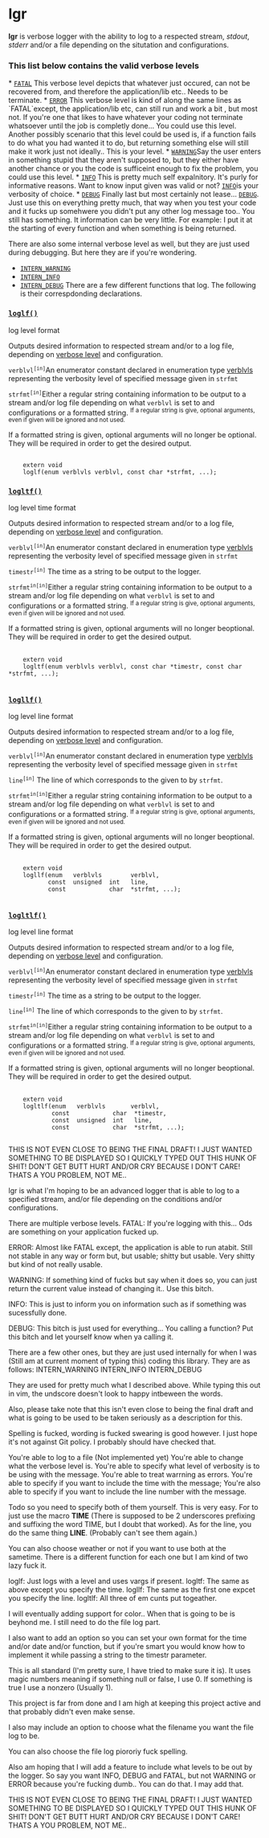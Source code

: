 <h1>lgr</h1>
<b>lgr</b> is verbose logger with the ability to log to a respected stream,
<em>stdout</em>, <em>stderr</em> and/or a file depending on the situtation and
configurations.

<h3>This list below contains the valid verbose levels</h3>
  * <a href=inc/lgr.h#L67><code>FATAL</code></a>  This verbose level depicts that whatever just
  occured, can not be recovered from, and therefore the application/lib etc..
  Needs to be terminate.
  * <a href=inc/lgr.h#L68><code>ERROR</code></a>  This verbose level is kind of along the same
  lines as `FATAL`except, the application/lib etc, can still run and work a bit
  , but most not.  If you're one that likes to have whatever your coding not
  terminate whatsoever until the job is completly done...  You could use this
  level.  Another possibly scenario that this level could be used is, if a
  function fails to do what you had wanted it to do, but returning something
  else will still make it work just not ideally..  This is your level.
  * <a href=inc/lgr.h#L69><code>WARNING</code></a>Say the user enters in something stupid that they
  aren't supposed to, but they either have another chance or you the code is
  sufficeint enough to fix the problem, you could use this level.
  * <a href=inc/lgr.h#L70><code>INFO</code></a>    This is pretty much self expalnitory.  It's
  purly for informative reasons.  Want to know input given was valid or not?
  <a href=inc/lgr.h#L70><code>INFO</code></a>is your verbosity of choice.
  * <a href=inc/lgr.h#71><code>DEBUG</code></a>   Finally last but most certainly not lease...
  <a href=inc/lgr.h#L71><code>DEBUG</code></a>.  Just use this on everything pretty much, that way
  when you test your code and it fucks up somehwere you didn't put any other
  log message too..  You still has something.  It information can be very
  little.  For example:  I put it at the starting of every function and when
  something is being returned.

   There are also some internal verbose level as well, but they are just used
   during debugging.  But here they are if you're wondering.
   * <a href=inc/lgr.h#L76><code>INTERN_WARNING</code></a>
   * <a href=inc/lgr.h#L81><code>INTERN_INFO</code></a>
   * <a href=inc/lgr.h#L86><code>INTERN_DEBUG</code></a>
There are a few different functions that log.  The following is their
correspdonding declarations.

<h3><a href=inc/lgr.h#L111><code>loglf()</code></a></h3>
log level format

Outputs desired information to respected stream and/or to a log file, depending
  on <a href=inc/lgr.h#59>verbose level</a> and configuration.

<code>verblvl<sup>[in]</sup></code>An enumerator constant declared in
  enumeration type <a href=inc/lgr.h#L59>verblvls</a> representing the
  verbosity level of specified message given in <code>strfmt</code>

<code>strfmt<sup>[in]</sup></code>Either a regular string containing
  information to be output to a stream and/or log file depending on what
  <code>verblvl</code> is set to and configurations or a formatted string.
  <sup>If a regular string is give, optional arguments, even if given will be
  ignored and not used.</sup>

If a formatted string is given, optional arguments will no longer be optional.
  They will be required in order to get the desired output.
<pre><code class=language-c>
    extern void
    loglf(enum verblvls verblvl, const char *strfmt, ...);
</code></pre>

<h3><a href=inc/lgr.h#L136><code>logltf()</code></a></h3>
log level time format

Outputs desired information to respected stream and/or to a log file, depending
  on <a href=inc/lgr.h#L59>verbose level</a> and configuration.

<code>verblvl<sup>[in]</sup></code>An enumerator constant declared in
  enumeration type <a href=inc/lgr.h#L59>verblvls</a> representing the
  verbosity level of specified message given in <code>strfmt</code>

<code>timestr<sup>[in]</sup></code> The time as a string to be output to the
  logger.

<code>strfmt<sup>in[in]</sup></code>Either a regular string containing
  information to be output to a stream and/or log file depending on what
  <code>verblvl</code> is set to and configurations or a formatted string.
  <sup>If a regular string is give, optional arguments, even if given will be
  ignored and not used.</sup>

If a formatted string is given, optional arguments will no longer beoptional.
  They will be required in order to get the desired output.
<pre>
  <code class=lang-c>
    extern void
    logltf(enum verblvls verblvl, const char *timestr, const char *strfmt, ...);
  </code>
</pre>

<h3><a href=inc/lgr.h#L162><code>logllf()</code></a></h3>
log level line format

Outputs desired information to respected stream and/or to a log file, depending
  on <a href=inc/lgr.h#L59>verbose level</a> and configuration.

<code>verblvl<sup>[in]</sup></code>An enumerator constant declared in
  enumeration type <a href=inc/lgr.h#L59>verblvls</a> representing the
  verbosity level of specified message given in <code>strfmt</code>

<code>line<sup>[in]</sup></code>   The line of which corresponds to the given
to by <code>strfmt</code>.

<code>strfmt<sup>in[in]</sup></code>Either a regular string containing
  information to be output to a stream and/or log file depending on what
  <code>verblvl</code> is set to and configurations or a formatted string.
  <sup>If a regular string is give, optional arguments, even if given will be
  ignored and not used.</sup>

If a formatted string is given, optional arguments will no longer beoptional.
  They will be required in order to get the desired output.
<pre>
  <code class=lang-c>
    extern void
    logllf(enum   verblvls        verblvl,
           const  unsigned  int   line,
           const            char  *strfmt, ...);
  </code>
</pre>

<h3><a href=inc/lgr.h#L191><code>logltlf()</code></a></h3>
log level line format

Outputs desired information to respected stream and/or to a log file, depending
  on <a href=inc/lgr.h#L59>verbose level</a> and configuration.

<code>verblvl<sup>[in]</sup></code>An enumerator constant declared in
  enumeration type <a href=inc/lgr.h#L59>verblvls</a> representing the
  verbosity level of specified message given in <code>strfmt</code>

<code>timestr<sup>[in]</sup></code> The time as a string to be output to the
  logger.

<code>line<sup>[in]</sup></code>   The line of which corresponds to the given
  to by <code>strfmt</code>.

<code>strfmt<sup>in[in]</sup></code>Either a regular string containing
  information to be output to a stream and/or log file depending on what
  <code>verblvl</code> is set to and configurations or a formatted string.
  <sup>If a regular string is give, optional arguments, even if given will be
  ignored and not used.</sup>

If a formatted string is given, optional arguments will no longer beoptional.
  They will be required in order to get the desired output.
<pre>
  <code class=lang-c>
    extern void
    logltlf(enum   verblvls       verblvl,
            const            char  *timestr,
            const  unsigned  int   line,
            const            char  *strfmt, ...);
  </code>
</pre>





THIS IS NOT EVEN CLOSE TO BEING THE FINAL DRAFT!  I JUST WANTED SOMETHING TO BE
DISPLAYED SO I QUICKLY TYPED OUT THIS HUNK OF SHIT!  DON'T GET BUTT HURT AND/OR
CRY BECAUSE I DON'T CARE!  THATS A YOU PROBLEM, NOT ME..

lgr is what I'm hoping to be an advanced logger that is able to log to a
specified stream, and/or file depending on the conditions and/or
configurations.

There are multiple verbose levels.
FATAL:    If you're logging with this...  Ods are something on your application
fucked up.

ERROR:    Almost like FATAL except, the application is able to run atabit.
Still not stable in any way or form but, but usable; shitty but usable.  Very
shitty but kind of not really usable.

WARNING:  If something kind of fucks but say when it does so, you can just
return the current value instead of changing it..  Use this bitch.

INFO:     This is just to inform you on information such as if something was
sucessfully done.

DEBUG:    This bitch is just used for everything...  You calling a function?
Put this bitch and let yourself know when ya calling it.

There are a few other ones, but they are just used internally for when I was
(Still am at current moment of typing this) coding this library.
They are as follows:
INTERN_WARNING
INTERN_INFO
INTERN_DEBUG

They are used for pretty much what I described above.
While typing this out in vim, the undscore doesn't look to happy intbeween the
words.

Also, please take note that this isn't even close to being the final draft and
what is going to be used to be taken seriously as a description for this.

Spelling is fucked, wording is fucked swearing is good however.  I just hope
it's not against Git policy.  I probably should have checked that.

You're able to log to a file (Not implemented yet)
You're able to change what the verbose level is.
You're able to specify what level of verbosity is to be using with the message.
You're able to treat warrning as errors.
You're able to specify if you want to include the time with the message;
You're also able to specify if you want to include the line number with the
message.

Todo so you need to specify both of them yourself.  This is very easy.
For to just use the macro __TIME__ (There is supposed to be 2 underscores
prefixing and suffixing the word TIME, but I doubt that worked).  As for the
line, you do the same thing __LINE__.  (Probably can't see them again.)

You can also choose weather or not if you want to use both at the sametime.
There is a different function for each one but I am kind of two lazy fuck it.

loglf:    Just logs with a level and uses vargs if present.
logltf:   The same as above except you specify the time.
logllf:   The same as the first one expcet you specify the line.
logltlf:  All three of em cunts put togeather.

I will eventually adding support for color..  When that is going to be is
beyhond me.  I still need to do the file log part.

I also want to add an option so you can set your own format for the time and/or
date and/or function, but if you're smart you would know how to implement it
while passing a string to the timestr parameter.

This is all standard (I'm pretty sure, I have tried to make sure it is).  It
uses magic numbers meaning if something null or false, I use 0.  If something
is true I use a nonzero (Usually 1).

This project is far from done and I am high at keeping this project active and
that probably didn't even make sense.

I also may include an option to choose what the filename you want the file log
to be.

You can also choose the file log piororiy fuck spelling.

Also am hoping that I will add a feature to include what levels to be out by
the logger.  So say you want INFO, DEBUG and FATAL, but not WARNING or ERROR
because you're fucking dumb..  You can do that.  I may add that.

THIS IS NOT EVEN CLOSE TO BEING THE FINAL DRAFT!  I JUST WANTED SOMETHING TO BE
DISPLAYED SO I QUICKLY TYPED OUT THIS HUNK OF SHIT!  DON'T GET BUTT HURT AND/OR
CRY BECAUSE I DON'T CARE!  THATS A YOU PROBLEM, NOT ME..
